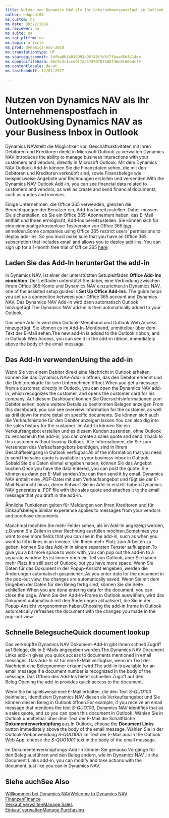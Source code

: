 ```yaml
---
title: Nutzen von Dynamics NAV als Ihr Unternehmenspostfach in Outlook
author: edupont04
ms.custom: na
ms.date: 09/22/2016
ms.reviewer: na
ms.suite: na
ms.tgt_pltfrm: na
ms.topic: article
ms.prod: dynamics-nav-2018
ms.translationtype: HT
ms.sourcegitcommit: 1dfba8b14019991c95f40ffd5f7fbaed5df414eb
ms.openlocfilehash: b8c9c3c4cce017aa57499f82b88f46e0160e4cf0
ms.contentlocale: de-at
ms.lasthandoff: 12/01/2017

---
```


# <a name="using-dynamics-nav-as-your-business-inbox-in-outlook"></a><span data-ttu-id="96912-102">Nutzen von Dynamics NAV als Ihr Unternehmenspostfach in Outlook</span><span class="sxs-lookup"><span data-stu-id="96912-102">Using Dynamics NAV as your Business Inbox in Outlook</span></span>
<span data-ttu-id="96912-103">Dynamics NAVstellt die Möglichkeit vor, Geschäftsaktivitäten mit Ihren Debitoren und Kreditoren direkt in Microsoft Outlook zu verwalten.</span><span class="sxs-lookup"><span data-stu-id="96912-103">Dynamics NAV introduces the ability to manage business interactions with your customers and vendors, directly in Microsoft Outlook.</span></span> <span data-ttu-id="96912-104">Mit dem Dynamics NAV Outlook-Add-In können Sie die Finanzdaten sehen, die mit den Debitoren und Kreditoren verknüpft sind, sowie Finanzbelege wie beispielsweise Angebote und Rechnungen erstellen und versenden.</span><span class="sxs-lookup"><span data-stu-id="96912-104">With the Dynamics NAV Outlook Add-in, you can see financial data related to customers and vendors, as well as create and send financial documents, such as quotes and invoices.</span></span>  

<span data-ttu-id="96912-105">Einige Unternehmen, die Office 365 verwenden, grenzen die Berechtigungen der Benutzer ein, Add-Ins bereitzustellen. Daher müssen Sie sicherstellen, ob Sie ein Office 365-Abonnement haben, das E-Mail enthält und Ihnen ermöglicht, Add-Ins bereitzustellen. Sie können sich für eine einmonatige kostenlose Testversion von Office 365 [hier](https://products.office.com/try) anmelden.</span><span class="sxs-lookup"><span data-stu-id="96912-105">Some companies using Office 365 restrict users’ permissions to deploy add-ins. So you must make sure that you have an Office 365 subscription that includes email and allows you to deploy add-ins. You can sign up for a 1-month free trial of Office 365 [here](https://products.office.com/try).</span></span>  

## <a name="get-the-add-in"></a><span data-ttu-id="96912-106">Laden Sie das Add-In herunter</span><span class="sxs-lookup"><span data-stu-id="96912-106">Get the add-in</span></span>
<span data-ttu-id="96912-107">In Dynamics NAV, ist einer der unterstützten Setupleitfäden **Office Add-Ins einrichten**. Der Leitfaden unterstützt Sie dabei, eine Verbindung zwischen Ihrem Office 365-Konto und Dynamics NAV einzurichten.</span><span class="sxs-lookup"><span data-stu-id="96912-107">In Dynamics NAV, one of the assisted setup guides is **Set Up Office Add-Ins**. The guide helps you  set up a connection between your Office 365 account and Dynamics NAV.</span></span> <span data-ttu-id="96912-108">Das Dynamics NAV Add-In wird dann automatisch Outlook hinzugefügt.</span><span class="sxs-lookup"><span data-stu-id="96912-108">The Dynamics NAV add-in is then automatically added to your Outlook.</span></span>  

<span data-ttu-id="96912-109">Das neue Add-In wird dem Outlook-Menüband und Outlook Web Access hinzugefügt. Sie können es im Add-In-Menüband, unmittelbar über dem Text der E-Mail sehen.</span><span class="sxs-lookup"><span data-stu-id="96912-109">The new add-in is added to the Outlook ribbon, and in Outlook Web Access, you can see it in the add-in ribbon, immediately above the body of the email message.</span></span>  

## <a name="using-the-add-in"></a><span data-ttu-id="96912-110">Das Add-In verwenden</span><span class="sxs-lookup"><span data-stu-id="96912-110">Using the add-in</span></span>
<span data-ttu-id="96912-111">Wenn Sie von einem Debitor direkt eine Nachricht in Outlook erhalten, können Sie das Dynamics NAV-Add-In öffnen, das den Debitor erkennt und die Debitorenkarte für sein Unternehmen öffnet.</span><span class="sxs-lookup"><span data-stu-id="96912-111">When you get a message from a customer, directly in Outlook, you can open the Dynamics NAV add-in, which recognizes the customer, and opens the customer card for his company.</span></span> <span data-ttu-id="96912-112">Auf diesem Dashboard können Sie Übersichtsinformationen zum Debitor sehen, sowie weitere Details zu bestimmten Belegen anzeigen.</span><span class="sxs-lookup"><span data-stu-id="96912-112">From this dashboard, you can see overview information for the customer, as well as drill down for more detail on specific documents.</span></span> <span data-ttu-id="96912-113">Sie können sich auch die Verkaufshistorie für den Debitor anzeigen lassen.</span><span class="sxs-lookup"><span data-stu-id="96912-113">You can also dig into the sales history for the customer.</span></span>
<span data-ttu-id="96912-114">Im Add-In können Sie ein Verkaufsangebot erstellen und es diesem Kunden zusenden, ohne Outlook zu verlassen.</span><span class="sxs-lookup"><span data-stu-id="96912-114">In the add-in, you can create a sales quote and send it back to this customer without leaving Outlook.</span></span> <span data-ttu-id="96912-115">Alle Informationen, die Sie zum Versenden des Verkaufsangebots benötigen, sind in Ihrem Geschäftseingang in Outlook verfügbar.</span><span class="sxs-lookup"><span data-stu-id="96912-115">All of the information that you need to send the sales quote is available in your business inbox in Outlook.</span></span>  
<span data-ttu-id="96912-116">Sobald Sie die Daten einmal eingeben haben, können Sie das Angebot buchen.</span><span class="sxs-lookup"><span data-stu-id="96912-116">Once you have the data entered, you can post the quote.</span></span> <span data-ttu-id="96912-117">Sie können es dann per E-Mail senden.</span><span class="sxs-lookup"><span data-stu-id="96912-117">You can then send it by email.</span></span> <span data-ttu-id="96912-118">Dynamics NAV erstellt eine .PDF-Datei mit dem Verkaufsangebot und fügt sie der E-Mail-Nachricht hinzu, deren Entwurf Sie im Add-In erstellt haben.</span><span class="sxs-lookup"><span data-stu-id="96912-118">Dynamics NAV generates a .PDF file with the sales quote and attaches it to the email message that you draft in the add-in.</span></span>  

<span data-ttu-id="96912-119">Ähnliche Funktionen gelten für Meldungen von Ihren Kreditoren und für Einkaufsbelege.</span><span class="sxs-lookup"><span data-stu-id="96912-119">Similar experience applies to messages from your vendors and purchase documents.</span></span>  

<span data-ttu-id="96912-120">Manchmal möchten Sie mehr Felder sehen, als im Add-In angezeigt werden, z.B.wenn Sie Zeilen in einer Rechnung ausfüllen möchten.</span><span class="sxs-lookup"><span data-stu-id="96912-120">Sometimes you want to see more fields that you can see in the add-in, such as when you want to fill in lines in an invoice.</span></span> <span data-ttu-id="96912-121">Um Ihnen mehr Platz zum Arbeiten zu geben, können Sie das Add-In in einem separaten Fenster aufklappen.</span><span class="sxs-lookup"><span data-stu-id="96912-121">To give you a bit more space to work with, you can pop out the add-in to a separate window.</span></span> <span data-ttu-id="96912-122">Es ist immer noch ein Teil von Outlook, aber Sie haben mehr Platz.</span><span class="sxs-lookup"><span data-stu-id="96912-122">It's still part of Outlook, but you have more space.</span></span> <span data-ttu-id="96912-123">Wenn Sie Daten für das Dokument in der Popup-Ansicht eingeben, werden die Änderungen automatisch gespeichert.</span><span class="sxs-lookup"><span data-stu-id="96912-123">As you enter data for the document in the pop-out view, the changes are automatically saved.</span></span> <span data-ttu-id="96912-124">Wenn Sie mit dem Eingeben der Daten für den Beleg fertig sind, können Sie die Seite schließen.</span><span class="sxs-lookup"><span data-stu-id="96912-124">When you are done entering data for the document, you can close the page.</span></span> <span data-ttu-id="96912-125">Wenn Sie den Add-In-Frame in Outlook auswählen, wird das Dokument automatisch mit den Änderungen aktualisiert, die Sie in der Popup-Ansicht vorgenommen haben.</span><span class="sxs-lookup"><span data-stu-id="96912-125">Choosing the add-in frame in Outlook automatically refreshes the document with the changes you made in the pop-out view.</span></span>  

## <a name="quick-document-lookup"></a><span data-ttu-id="96912-126">Schnelle Belegsuche</span><span class="sxs-lookup"><span data-stu-id="96912-126">Quick document lookup</span></span>
<span data-ttu-id="96912-127">Das verknüpfte Dynamics NAV Dokument-Add-In gibt Ihnen schnell Zugriff auf Belege, die in E-Mails angegeben wurden.</span><span class="sxs-lookup"><span data-stu-id="96912-127">The Dynamics NAV Document Links add-in gives you quick access to documents mentioned in email messages.</span></span> <span data-ttu-id="96912-128">Das Add-In ist für eine E-Mail verfügbar, wenn im Text der Nachricht eine Belegnummer erkannt wird.</span><span class="sxs-lookup"><span data-stu-id="96912-128">The add-in is available for an email message if a document number is recognized in the body of the message.</span></span> <span data-ttu-id="96912-129">Das Öffnen des Add-Ins bietet schnellen Zugriff auf den Beleg.</span><span class="sxs-lookup"><span data-stu-id="96912-129">Opening the add-in provides quick access to the document.</span></span>  

<span data-ttu-id="96912-130">Wenn Sie beispielsweise eine E-Mail erhalten, die den Text *S-QUO100* beinhaltet, identifiziert Dynamics NAV diesen als Verkaufsangebot und Sie können diesen Beleg in Outlook öffnen.</span><span class="sxs-lookup"><span data-stu-id="96912-130">For example, if you receive an email message that mentions the text *S-QUO100*, Dynamics NAV identifies that as a sales quote, and so you can open this document in Outlook.</span></span> <span data-ttu-id="96912-131">Wählen Sie in Outlook unmittelbar über dem Text der E-Mail die Schaltfläche **Dokumentenverknüpfung** aus.</span><span class="sxs-lookup"><span data-stu-id="96912-131">In Outlook, choose the **Document Links** button immediately above the body of the email message.</span></span> <span data-ttu-id="96912-132">Wählen Sie in der Outlook-Webanwendung *S-QUO1001* im Text der E-Mail aus.</span><span class="sxs-lookup"><span data-stu-id="96912-132">In the Outlook Web App, choose the *S-QUO1001* text in the body of the email message.</span></span>  

<span data-ttu-id="96912-133">Im Dokumentenverknüpfungs-Add-In können Sie genauso Vorgänge für den Beleg ausführen und den Beleg ändern, wie im Dynamics NAV .</span><span class="sxs-lookup"><span data-stu-id="96912-133">In the Document Links add-in, you can modify and take actions with the document, just like you can in Dynamics NAV.</span></span>

## <a name="see-also"></a><span data-ttu-id="96912-134">Siehe auch</span><span class="sxs-lookup"><span data-stu-id="96912-134">See Also</span></span>
[<span data-ttu-id="96912-135">Willkommen bei Dynamics NAV</span><span class="sxs-lookup"><span data-stu-id="96912-135">Welcome to Dynamics NAV</span></span>](across-get-started.md)  
[<span data-ttu-id="96912-136">Finanzen</span><span class="sxs-lookup"><span data-stu-id="96912-136">Finance</span></span>](finance.md)  
[<span data-ttu-id="96912-137">Verkauf verwalten</span><span class="sxs-lookup"><span data-stu-id="96912-137">Manage Sales</span></span>](sales-manage-sales.md)  
[<span data-ttu-id="96912-138">Einkauf verwalten</span><span class="sxs-lookup"><span data-stu-id="96912-138">Manage Purchasing</span></span>](purchasing-manage-purchasing.md)  

